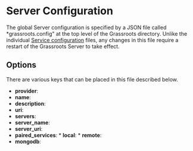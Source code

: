 # Server Configuration

The global Server configuration is specified by a JSON file called *grassroots.config" at the top level of the Grassroots directory.
Unlike the individual [Service configuration](service_configuration.md) files, any changes in this file require a restart of the Grassroots Server to take effect.

## Options

There are various keys that can be placed in this file described below.

 * **provider**:
  * **name**:
  * **description**:
  * **uri**: 
 * **servers**:
  * **server_name**:
  * **server_uri**:
  * **paired_services**:
  		* **local**:
  		* **remote**:
 * **mongodb**:   